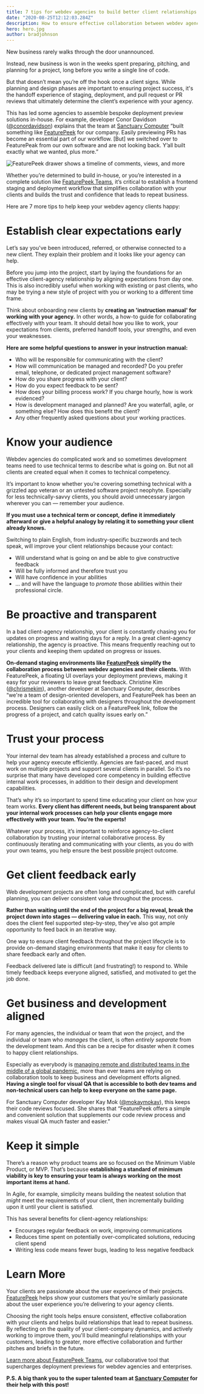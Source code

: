 ```yaml
---
title: 7 tips for webdev agencies to build better client relationships 
date: "2020-08-25T12:12:03.284Z"
description: How to ensure effective collaboration between webdev agencies and their clients with these 7 tips
hero: hero.jpg
author: bradjohnson
---
```


New business rarely walks through the door unannounced.

Instead, new business is won in the weeks spent preparing, pitching, and planning for a project, long before you write a single line of code. 

But that doesn’t mean you’re off the hook once a client signs. While planning and design phases are important to ensuring project success, it's the handoff experience of staging, deployment, and pull request or PR reviews that ultimately determine the client’s experience with your agency.

This has led some agencies to assemble bespoke deployment preview solutions in-house. For example, developer Conor Davidson ([@conordavidson](https://github.com/conordavidson)) explains that the team at [Sanctuary Computer](https://www.sanctuary.computer/) “built something like [FeaturePeek](https://featurepeek.com/) for our company. Easily previewing PRs has become an essential part of our workflow. [But] we switched over to FeaturePeak from our own software and are not looking back. Y’all built exactly what we wanted, plus more.”

![FeaturePeek drawer shows a timeline of comments, views, and more](./drawer-timeline.png)

Whether you’re determined to build in-house, or you’re interested in a complete solution like [FeaturePeek Teams](https://featurepeek.com/product/teams), it’s critical to establish a frontend staging and deployment workflow that simplifies collaboration with your clients and builds the trust and confidence that leads to repeat business. 

Here are 7 more tips to help keep your webdev agency clients happy:

# Establish clear expectations early

Let’s say you've been introduced, referred, or otherwise connected to a new client. They explain their problem and it looks like your agency can help.

Before you jump into the project, start by laying the foundations for an effective client-agency relationship by aligning expectations from day one. This is also incredibly useful when working with existing or past clients, who may be trying a new style of project with you or working to a different time frame.

Think about onboarding new clients by **creating an 'instruction manual' for working with your agency.** In other words, a how-to guide for collaborating effectively with your team. It should detail how you like to work, your expectations from clients, preferred handoff tools, your strengths, and even your weaknesses.

**Here are some helpful questions to answer in your instruction manual:**

* Who will be responsible for communicating with the client?
* How will communication be managed and recorded? Do you prefer email, telephone, or dedicated project management software?
* How do you share progress with your client?
* How do you expect feedback to be sent?
* How does your billing process work? If you charge hourly, how is work evidenced? 
* How is development managed and planned? Are you waterfall, agile, or something else? How does this benefit the client?
* Any other frequently asked questions about your working practices.

# Know your audience

Webdev agencies do complicated work and so sometimes development teams need to use technical terms to describe what is going on. But not all clients are created equal when it comes to technical competency.

It’s important to know whether you’re covering something technical with a grizzled app veteran or an untested software project neophyte. Especially for less technically-savvy clients, you should avoid unnecessary jargon wherever you can — remember your audience.

**If you must use a technical term or concept, define it immediately afterward or give a helpful analogy by relating it to something your client already knows.**

Switching to plain English, from industry-specific buzzwords and tech speak, will improve your client relationships because your contact:

* Will understand what is going on and be able to give constructive feedback
* Will be fully informed and therefore trust you
* Will have confidence in your abilities
* … and will have the language to *promote* those abilities within their professional circle.

# Be proactive and transparent

In a bad client-agency relationship, your client is constantly chasing you for updates on progress and waiting days for a reply. In a great client-agency relationship, the agency is proactive. This means frequently reaching out to your clients and keeping them updated on progress or issues.

**On-demand staging environments like [FeaturePeek](https://featurepeek.com/) simplify the collaboration process between webdev agencies and their clients.** With FeaturePeek, a floating UI overlays your deployment previews, making it easy for your reviewers to leave great feedback. Christine Kim ([@chrismekim](https://github.com/chrismekim)), another developer at Sanctuary Computer, describes “we're a team of design-oriented developers, and FeaturePeek has been an incredible tool for collaborating with designers throughout the development process. Designers can easily click on a FeaturePeek link, follow the progress of a project, and catch quality issues early on.”

# Trust your process

Your internal dev team has already established a process and culture to help your agency execute efficiently. Agencies are fast-paced, and must work on multiple projects and support several clients in parallel. So it’s no surprise that many have developed core competency in building effective internal work processes, in addition to their design and development capabilities.

That’s why it’s so important to spend time educating your client on how your team works. **Every client has different needs, but being transparent about your internal work processes can help your clients engage more effectively with your team. You’re the experts!**

Whatever your process, it’s important to reinforce agency-to-client collaboration by trusting your internal collaborative process. By continuously iterating and communicating with your clients, as you do with your own teams, you help ensure the best possible project outcome.

# Get client feedback early

Web development projects are often long and complicated, but with careful planning, you can deliver consistent value throughout the process. 

**Rather than waiting until the end of the project for a big reveal, break the project down into stages — delivering value in each.** This way, not only does the client feel supported step-by-step, they’ve also got ample opportunity to feed back in an iterative way. 

One way to ensure client feedback throughout the project lifecycle is to provide on-demand staging environments that make it easy for clients to share feedback early and often. 

Feedback delivered late is difficult (and frustrating!) to respond to. While timely feedback keeps everyone aligned, satisfied, and motivated to get the job done.

# Get business and development aligned

For many agencies, the individual or team that *won* the project, and the individual or team who *manages* the client, is often *entirely separate* from the development team. And this can be a recipe for disaster when it comes to happy client relationships.

Especially as everybody is [managing remote and distributed teams in the middle of a global pandemic](https://featurepeek.com/blog/how-to-make-your-team-still-feel-like-a-team-while-being-remote/), more than ever teams are relying on collaboration tools to keep business and development efforts aligned. **Having a single tool for visual QA that is accessible to both dev teams and non-technical users can help to keep everyone on the same page.**

For Sanctuary Computer developer Kay Mok ([@mokaymokay](https://github.com/mokaymokay)), this keeps their code reviews focused. She shares that “FeaturePeek offers a simple and convenient solution that supplements our code review process and makes visual QA much faster and easier.”

# Keep it simple

There’s a reason why product teams are so focused on the Minimum Viable Product, or MVP. That’s because **establishing a standard of minimum viability is key to ensuring your team is always working on the most important items at hand.**

In Agile, for example, simplicity means building the neatest solution that *might* meet the requirements of your client, then incrementally building upon it until your client is satisfied.

This has several benefits for client-agency relationships:
* Encourages regular feedback on work, improving communications
* Reduces time spent on potentially over-complicated solutions, reducing client spend
* Writing less code means fewer bugs, leading to less negative feedback

# Learn More

Your clients are passionate about the user experience of their projects. [FeaturePeek](https://featurepeek.com/) helps show your customers that you’re similarly passionate about the user experience you’re delivering to your agency clients. 

Choosing the right tools helps ensure consistent, effective collaboration with your clients and helps build relationships that lead to repeat business. By reflecting on the quality of your client-company dynamics, and actively working to improve them, you'll build meaningful relationships with your customers, leading to greater, more effective collaboration and further pitches and briefs in the future.

[Learn more about FeaturePeek Teams](https://featurepeek.com/product/teams), our collaborative tool that supercharges deployment previews for webdev agencies and enterprises.

**P.S. A big thank you to the super talented team at [Sanctuary Computer](https://www.sanctuary.computer/) for their help with this post!**

